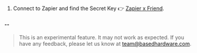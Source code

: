 1. Connect to Zapier and find the Secret Key 👉 [Zapier x Friend](https://based-hardware--plugins-api.modal.run/setup-zapier).

#### --

> This is an experimental feature. It may not work as expected. If you have any feedback, please let us know at team@basedhardware.com.
